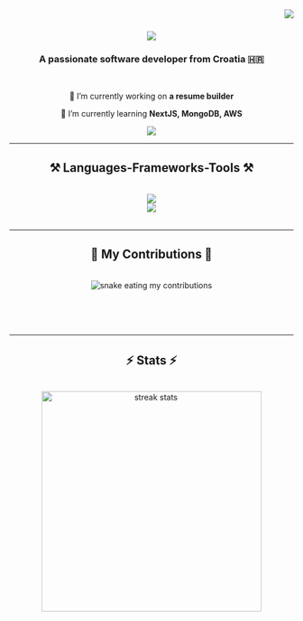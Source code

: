 <img align="right" src="https://visitor-badge.laobi.icu/badge?page_id=0x00-sys.0x00-sys" />

<h1 align="center">
    <img src="https://readme-typing-svg.herokuapp.com/?font=Righteous&size=35&center=true&vCenter=true&width=500&height=70&duration=4000&lines=Hi+There!+👋;+I'm+Zero!;" />
</h1>

<h3 align="center">A passionate software developer from Croatia 🇭🇷</h3>

<br/>

<div align="center">
 
 🔭 I’m currently working on **a resume builder**
 
 🌱 I’m currently learning **NextJS, MongoDB, AWS**

 </div>
 
<div align="center"> 
  <a href="mailto:support@flowline.dev">
    <img src="https://img.shields.io/badge/Gmail-333333?style=for-the-badge&logo=gmail&logoColor=red" />
  </a>
  </a>
</div>

 <hr/>
 
<h2 align="center">⚒️ Languages-Frameworks-Tools ⚒️</h2>
<br/>
<div align="center">
    <img src="https://skillicons.dev/icons?i=react,html,css,vscode,github,tailwind,git" />
  <br>
    <img src="https://skillicons.dev/icons?i=nodejs,python,javascript,typescript,express,mongodb,nextjs,mysql" /><br>
</div>

<br/>
<hr/>

<div align="center">
  <h2>🐍 My Contributions 🐍</h2>
  <br>
  <img alt="snake eating my contributions" src="https://raw.githubusercontent.com/0x00-sys/0x00-sys/output/github-contribution-grid-snake.svg" />
  
  <br/><br/><br/>
</div>

<hr/>

<h2 align="center">⚡ Stats ⚡</h2>
<br>
<div align=center>
  <img width=390 src="https://github-readme-streak-stats-salesp07.vercel.app/?user=0x00-sys&count_private=true&theme=react&border_radius=10" alt="streak stats"/>
  <br/>
</div>

<br/><br/>

